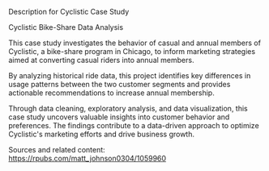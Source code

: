 Description for Cyclistic Case Study

Cyclistic Bike-Share Data Analysis

This case study investigates the behavior of casual and annual members of Cyclistic, a bike-share program in Chicago, to inform marketing strategies aimed at converting casual riders into annual members.

 By analyzing historical ride data, this project identifies key differences in usage patterns between the two customer segments and provides actionable recommendations to increase annual membership.   

Through data cleaning, exploratory analysis, and data visualization, this case study uncovers valuable insights into customer behavior and preferences. The findings contribute to a data-driven approach to optimize Cyclistic's marketing efforts and drive business growth.


Sources and related content:
https://rpubs.com/matt_johnson0304/1059960
